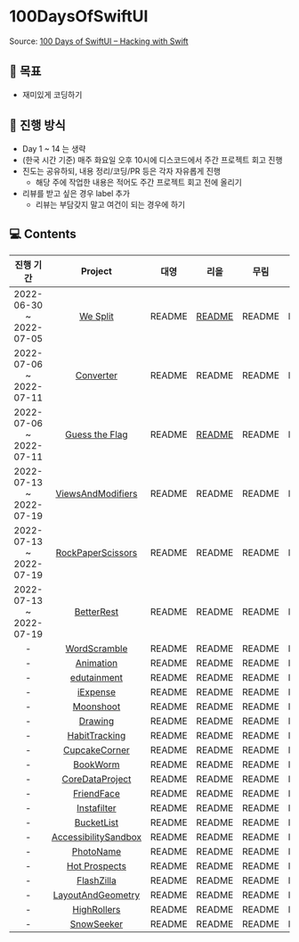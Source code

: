 # 100DaysOfSwiftUI

Source: [100 Days of SwiftUI – Hacking with Swift](https://www.hackingwithswift.com/100/swiftui)

## 🎯 목표

- 재미있게 코딩하기

## 📌 진행 방식

- Day 1 ~ 14 는 생략
- (한국 시간 기준) 매주 화요일 오후 10시에 디스코드에서 주간 프로젝트 회고 진행
- 진도는 공유하되, 내용 정리/코딩/PR 등은 각자 자유롭게 진행
  - 해당 주에 작업한 내용은 적어도 주간 프로젝트 회고 전에 올리기
- 리뷰를 받고 싶은 경우 label 추가
  - 리뷰는 부담갖지 말고 여건이 되는 경우에 하기

## 💻 Contents

| 진행 기간 | Project | 대영 | 리을 | 무림 | 밀사 | 셑셑 |
| :-: | :-: | :-: | :-: | :-: | :-: | :-: | 
| 2022-06-30 ~ 2022-07-05 | [We Split](https://www.hackingwithswift.com/100/swiftui/16) | README | [README](./WeSplit/rieul/README.md) | README | README | README |
| 2022-07-06 ~ 2022-07-11 | [Converter](https://www.hackingwithswift.com/100/swiftui/19) | README | README | README | README | README |
| 2022-07-06 ~ 2022-07-11 | [Guess the Flag](https://www.hackingwithswift.com/100/swiftui/20) | README | [README](./GuesstheFlag/rieul/README.md) | README | README | README |
| 2022-07-13 ~ 2022-07-19 | [ViewsAndModifiers](https://www.hackingwithswift.com/100/swiftui/23) | README | README | README | README | README |
| 2022-07-13 ~ 2022-07-19 | [RockPaperScissors](https://www.hackingwithswift.com/guide/ios-swiftui/2/3/challenge) | README | README | README | README | README |
| 2022-07-13 ~ 2022-07-19 | [BetterRest](https://www.hackingwithswift.com/100/swiftui/26) | README | README | README | README | README |
| - | [WordScramble](https://www.hackingwithswift.com/100/swiftui/29) | README | README | README | README | README |
| - | [Animation](https://www.hackingwithswift.com/100/swiftui/32) | README | README | README | README | README |
| - | [edutainment](https://www.hackingwithswift.com/guide/ios-swiftui/3/3/challenge) | README | README | README | README | README |
| - | [iExpense](https://www.hackingwithswift.com/100/swiftui/36) | README | README | README | README | README |
| - | [Moonshoot](https://www.hackingwithswift.com/100/swiftui/39) | README | README | README | README | README |
| - | [Drawing](https://www.hackingwithswift.com/100/swiftui/43) | README | README | README | README | README |
| - | [HabitTracking](https://www.hackingwithswift.com/guide/ios-swiftui/4/3/challenge) | README | README | README | README | README |
| - | [CupcakeCorner](https://www.hackingwithswift.com/100/swiftui/49) | README | README | README | README | README |
| - | [BookWorm](https://www.hackingwithswift.com/100/swiftui/53) | README | README | README | README | README |
| - | [CoreDataProject](https://www.hackingwithswift.com/100/swiftui/57) | README | README | README | README | README |
| - | [FriendFace](https://www.hackingwithswift.com/guide/ios-swiftui/5/3/challenge) | README | README | README | README | README |
| - | [Instafilter](https://www.hackingwithswift.com/100/swiftui/62) | README | README | README | README | README |
| - | [BucketList](https://www.hackingwithswift.com/100/swiftui/68) | README | README | README | README | README |
| - | [AccessibilitySandbox](https://www.hackingwithswift.com/100/swiftui/74) | README | README | README | README | README |
| - | [PhotoName](https://www.hackingwithswift.com/guide/ios-swiftui/6/3/challenge) | README | README | README | README | README |
| - | [Hot Prospects](https://www.hackingwithswift.com/100/swiftui/79) | README | README | README | README | README |
| - | [FlashZilla](https://www.hackingwithswift.com/100/swiftui/86) | README | README | README | README | README |
| - | [LayoutAndGeometry](https://www.hackingwithswift.com/100/swiftui/92) | README | README | README | README | README |
| - | [HighRollers](https://www.hackingwithswift.com/guide/ios-swiftui/7/3/challenge) | README | README | README | README | README |
| - | [SnowSeeker](https://www.hackingwithswift.com/100/swiftui/96) | README | README | README | README | README |